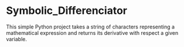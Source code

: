 # Symbolic_Differenciator
This simple Python project takes a string of characters representing a mathematical expression and returns its derivative with respect a given variable.
